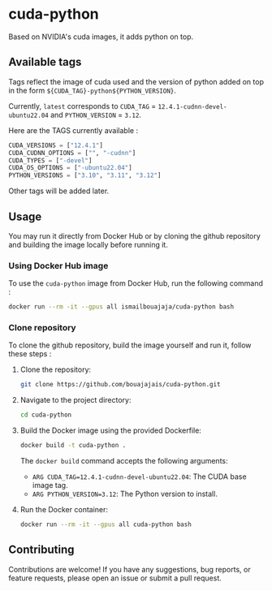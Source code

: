 # cuda-python

Based on NVIDIA's cuda images, it adds python on top.

## Available tags

Tags reflect the image of cuda used and the version of python added on top in the form `${CUDA_TAG}-python${PYTHON_VERSION}`.

Currently, `latest` corresponds to `CUDA_TAG` = `12.4.1-cudnn-devel-ubuntu22.04` and `PYTHON_VERSION` = `3.12`.

Here are the TAGS currently available :
```Python
CUDA_VERSIONS = ["12.4.1"]
CUDA_CUDNN_OPTIONS = ["", "-cudnn"]
CUDA_TYPES = ["-devel"]
CUDA_OS_OPTIONS = ["-ubuntu22.04"]
PYTHON_VERSIONS = ["3.10", "3.11", "3.12"]
```

Other tags will be added later.

## Usage

You may run it directly from Docker Hub or by cloning the github repository and building the image locally before running it.

### Using Docker Hub image

To use the `cuda-python` image from Docker Hub, run the following command :

```bash
docker run --rm -it --gpus all ismailbouajaja/cuda-python bash
```

### Clone repository

To clone the github repository, build the image yourself and run it, follow these steps :

1. Clone the repository:
    ```bash
    git clone https://github.com/bouajajais/cuda-python.git
    ```

2. Navigate to the project directory:
    ```bash
    cd cuda-python
    ```

2. Build the Docker image using the provided Dockerfile:
    ```bash
    docker build -t cuda-python .
    ```

    The `docker build` command accepts the following arguments:
    - `ARG CUDA_TAG=12.4.1-cudnn-devel-ubuntu22.04`: The CUDA base image tag.
    - `ARG PYTHON_VERSION=3.12`: The Python version to install.

3. Run the Docker container:
    ```bash
    docker run --rm -it --gpus all cuda-python bash
    ```

## Contributing

Contributions are welcome! If you have any suggestions, bug reports, or feature requests, please open an issue or submit a pull request.